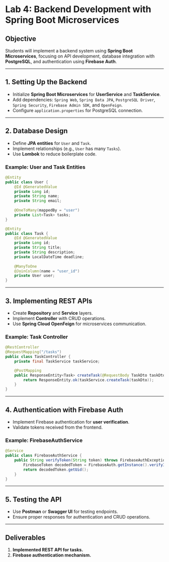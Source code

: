 # **Lab 4: Backend Development with Spring Boot Microservices**

## **Objective**
Students will implement a backend system using **Spring Boot Microservices**, focusing on API development, database integration with **PostgreSQL**, and authentication using **Firebase Auth**.

---

## **1. Setting Up the Backend**
- Initialize **Spring Boot Microservices** for **UserService** and **TaskService**.
- Add dependencies: `Spring Web`, `Spring Data JPA`, `PostgreSQL Driver`, `Spring Security`, `Firebase Admin SDK`, and `OpenFeign`.
- Configure `application.properties` for PostgreSQL connection.

---

## **2. Database Design**
- Define **JPA entities** for `User` and `Task`.
- Implement relationships (e.g., `User` has many `Tasks`).
- Use **Lombok** to reduce boilerplate code.

### **Example: User and Task Entities**
```java
@Entity
public class User {
    @Id @GeneratedValue
    private Long id;
    private String name;
    private String email;
    
    @OneToMany(mappedBy = "user")
    private List<Task> tasks;
}

@Entity
public class Task {
    @Id @GeneratedValue
    private Long id;
    private String title;
    private String description;
    private LocalDateTime deadline;
    
    @ManyToOne
    @JoinColumn(name = "user_id")
    private User user;
}
```

---

## **3. Implementing REST APIs**
- Create **Repository** and **Service** layers.
- Implement **Controller** with CRUD operations.
- Use **Spring Cloud OpenFeign** for microservices communication.

### **Example: Task Controller**
```java
@RestController
@RequestMapping("/tasks")
public class TaskController {
    private final TaskService taskService;

    @PostMapping
    public ResponseEntity<Task> createTask(@RequestBody TaskDto taskDto) {
        return ResponseEntity.ok(taskService.createTask(taskDto));
    }
}
```

---

## **4. Authentication with Firebase Auth**
- Implement Firebase authentication for **user verification**.
- Validate tokens received from the frontend.

### **Example: FirebaseAuthService**
```java
@Service
public class FirebaseAuthService {
    public String verifyToken(String token) throws FirebaseAuthException {
        FirebaseToken decodedToken = FirebaseAuth.getInstance().verifyIdToken(token);
        return decodedToken.getUid();
    }
}
```

---

## **5. Testing the API**
- Use **Postman** or **Swagger UI** for testing endpoints.
- Ensure proper responses for authentication and CRUD operations.

---

## **Deliverables**
1. **Implemented REST API for tasks.**
2. **Firebase authentication mechanism.**
